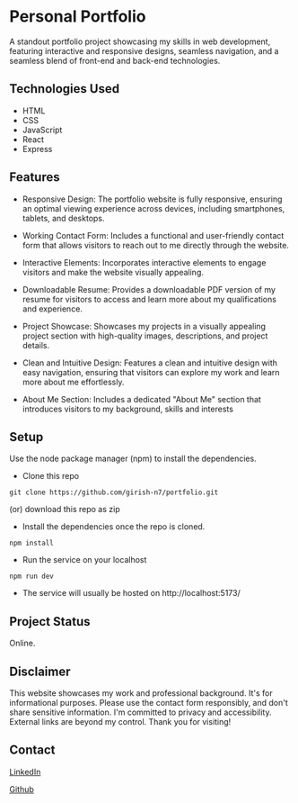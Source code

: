 # Personal Portfolio

A standout portfolio project showcasing my skills in web development, featuring interactive and responsive designs, seamless navigation, and a seamless blend of front-end and back-end technologies.

## Technologies Used

- HTML
- CSS
- JavaScript
- React
- Express

## Features

- Responsive Design: The portfolio website is fully responsive, ensuring an optimal viewing experience across devices, including smartphones, tablets, and desktops.

- Working Contact Form: Includes a functional and user-friendly contact form that allows visitors to reach out to me directly through the website.

- Interactive Elements: Incorporates interactive elements to engage visitors and make the website visually appealing.

- Downloadable Resume: Provides a downloadable PDF version of my resume for visitors to access and learn more about my qualifications and experience.

- Project Showcase: Showcases my projects in a visually appealing project section with high-quality images, descriptions, and project details.

- Clean and Intuitive Design: Features a clean and intuitive design with easy navigation, ensuring that visitors can explore my work and learn more about me effortlessly.

- About Me Section: Includes a dedicated "About Me" section that introduces visitors to my background, skills and interests

## Setup

Use the node package manager (npm) to install the dependencies.

- Clone this repo

```console
git clone https://github.com/girish-n7/portfolio.git
```

(or) download this repo as zip

- Install the dependencies once the repo is cloned.

```console
npm install
```

- Run the service on your localhost

```console
npm run dev
```

- The service will usually be hosted on http://localhost:5173/

## Project Status

Online.

## Disclaimer

This website showcases my work and professional background. It's for informational purposes. Please use the contact form responsibly, and don't share sensitive information. I'm committed to privacy and accessibility. External links are beyond my control. Thank you for visiting!

## Contact

[LinkedIn](https://www.linkedin.com/in/girish-n-7075ba1a4)

[Github](https://github.com/girish-n7)

